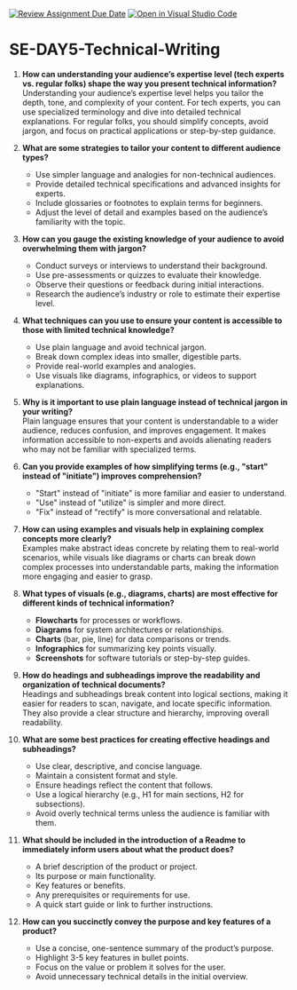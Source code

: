 [![Review Assignment Due Date](https://classroom.github.com/assets/deadline-readme-button-22041afd0340ce965d47ae6ef1cefeee28c7c493a6346c4f15d667ab976d596c.svg)](https://classroom.github.com/a/zsAR-pyY)
[![Open in Visual Studio Code](https://classroom.github.com/assets/open-in-vscode-2e0aaae1b6195c2367325f4f02e2d04e9abb55f0b24a779b69b11b9e10269abc.svg)](https://classroom.github.com/online_ide?assignment_repo_id=18366245&assignment_repo_type=AssignmentRepo)
# SE-DAY5-Technical-Writing
1. **How can understanding your audience’s expertise level (tech experts vs. regular folks) shape the way you present technical information?**  
   Understanding your audience’s expertise level helps you tailor the depth, tone, and complexity of your content. For tech experts, you can use specialized terminology and dive into detailed technical explanations. For regular folks, you should simplify concepts, avoid jargon, and focus on practical applications or step-by-step guidance.

2. **What are some strategies to tailor your content to different audience types?**  
   - Use simpler language and analogies for non-technical audiences.  
   - Provide detailed technical specifications and advanced insights for experts.  
   - Include glossaries or footnotes to explain terms for beginners.  
   - Adjust the level of detail and examples based on the audience’s familiarity with the topic.  

3. **How can you gauge the existing knowledge of your audience to avoid overwhelming them with jargon?**  
   - Conduct surveys or interviews to understand their background.  
   - Use pre-assessments or quizzes to evaluate their knowledge.  
   - Observe their questions or feedback during initial interactions.  
   - Research the audience’s industry or role to estimate their expertise level.  

4. **What techniques can you use to ensure your content is accessible to those with limited technical knowledge?**  
   - Use plain language and avoid technical jargon.  
   - Break down complex ideas into smaller, digestible parts.  
   - Provide real-world examples and analogies.  
   - Use visuals like diagrams, infographics, or videos to support explanations.  

5. **Why is it important to use plain language instead of technical jargon in your writing?**  
   Plain language ensures that your content is understandable to a wider audience, reduces confusion, and improves engagement. It makes information accessible to non-experts and avoids alienating readers who may not be familiar with specialized terms.  

6. **Can you provide examples of how simplifying terms (e.g., "start" instead of "initiate") improves comprehension?**  
   - "Start" instead of "initiate" is more familiar and easier to understand.  
   - "Use" instead of "utilize" is simpler and more direct.  
   - "Fix" instead of "rectify" is more conversational and relatable.  

7. **How can using examples and visuals help in explaining complex concepts more clearly?**  
   Examples make abstract ideas concrete by relating them to real-world scenarios, while visuals like diagrams or charts can break down complex processes into understandable parts, making the information more engaging and easier to grasp.  

8. **What types of visuals (e.g., diagrams, charts) are most effective for different kinds of technical information?**  
   - **Flowcharts** for processes or workflows.  
   - **Diagrams** for system architectures or relationships.  
   - **Charts** (bar, pie, line) for data comparisons or trends.  
   - **Infographics** for summarizing key points visually.  
   - **Screenshots** for software tutorials or step-by-step guides.  

9. **How do headings and subheadings improve the readability and organization of technical documents?**  
   Headings and subheadings break content into logical sections, making it easier for readers to scan, navigate, and locate specific information. They also provide a clear structure and hierarchy, improving overall readability.  

10. **What are some best practices for creating effective headings and subheadings?**  
    - Use clear, descriptive, and concise language.  
    - Maintain a consistent format and style.  
    - Ensure headings reflect the content that follows.  
    - Use a logical hierarchy (e.g., H1 for main sections, H2 for subsections).  
    - Avoid overly technical terms unless the audience is familiar with them.  

11. **What should be included in the introduction of a Readme to immediately inform users about what the product does?**  
    - A brief description of the product or project.  
    - Its purpose or main functionality.  
    - Key features or benefits.  
    - Any prerequisites or requirements for use.  
    - A quick start guide or link to further instructions.  

12. **How can you succinctly convey the purpose and key features of a product?**  
    - Use a concise, one-sentence summary of the product’s purpose.  
    - Highlight 3-5 key features in bullet points.  
    - Focus on the value or problem it solves for the user.  
    - Avoid unnecessary technical details in the initial overview.  
